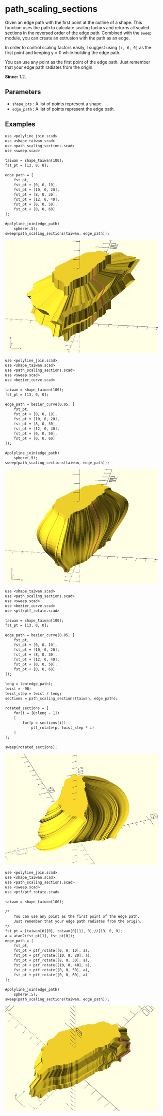 # path_scaling_sections

Given an edge path with the first point at the outline of a shape. This function uses the path to calculate scaling factors and returns all scaled sections in the reversed order of the edge path. Combined with the `sweep` module, you can create an extrusion with the path as an edge. 

In order to control scaling factors easily, I suggest using `[x, 0, 0]` as the first point and keeping y = 0 while building the edge path.

You can use any point as the first point of the edge path. Just remember that your edge path radiates from the origin.

**Since:** 1.2.

## Parameters

- `shape_pts` : A list of points represent a shape.
- `edge_path` : A list of points represent the edge path.

## Examples

	use <polyline_join.scad>
	use <shape_taiwan.scad>
	use <path_scaling_sections.scad>
	use <sweep.scad>

	taiwan = shape_taiwan(100);
	fst_pt = [13, 0, 0];

	edge_path = [
		fst_pt,
		fst_pt + [0, 0, 10],
		fst_pt + [10, 0, 20],
		fst_pt + [8, 0, 30],
		fst_pt + [12, 0, 40],
		fst_pt + [0, 0, 50],
		fst_pt + [0, 0, 60]
	];

	#polyline_join(edge_path) 
	    sphere(.5);
	sweep(path_scaling_sections(taiwan, edge_path));

![path_scaling_sections](images/lib3x-path_scaling_sections-1.JPG)

	use <polyline_join.scad>
	use <shape_taiwan.scad>
	use <path_scaling_sections.scad>
	use <sweep.scad>
	use <bezier_curve.scad>

	taiwan = shape_taiwan(100);
	fst_pt = [13, 0, 0];

	edge_path = bezier_curve(0.05, [
		fst_pt,
		fst_pt + [0, 0, 10],
		fst_pt + [10, 0, 20],
		fst_pt + [8, 0, 30],
		fst_pt + [12, 0, 40],
		fst_pt + [0, 0, 50],
		fst_pt + [0, 0, 60]
	]);

	#polyline_join(edge_path) 
	    sphere(.5);
	sweep(path_scaling_sections(taiwan, edge_path));

![path_scaling_sections](images/lib3x-path_scaling_sections-2.JPG)

	use <shape_taiwan.scad>
	use <path_scaling_sections.scad>
	use <sweep.scad>
	use <bezier_curve.scad>
	use <ptf/ptf_rotate.scad>

	taiwan = shape_taiwan(100);
	fst_pt = [13, 0, 0];

	edge_path = bezier_curve(0.05, [
		fst_pt,
		fst_pt + [0, 0, 10],
		fst_pt + [10, 0, 20],
		fst_pt + [8, 0, 30],
		fst_pt + [12, 0, 40],
		fst_pt + [0, 0, 50],
		fst_pt + [0, 0, 60]
	]);

	leng = len(edge_path);
	twist = -90;
	twist_step = twist / leng;
	sections = path_scaling_sections(taiwan, edge_path);

	rotated_sections = [
		for(i = [0:leng - 1]) 
		[
			for(p = sections[i]) 
				ptf_rotate(p, twist_step * i)        
		]
	];

	sweep(rotated_sections);

![path_scaling_sections](images/lib3x-path_scaling_sections-3.JPG)	

	use <polyline_join.scad>
	use <shape_taiwan.scad>
	use <path_scaling_sections.scad>
	use <sweep.scad>
    use <ptf/ptf_rotate.scad>

	taiwan = shape_taiwan(100);

    /* 
	    You can use any point as the first point of the edge path.
		Just remember that your edge path radiates from the origin.
	*/
	fst_pt = [taiwan[0][0], taiwan[0][1], 0];//[13, 0, 0];
    a = atan2(fst_pt[1], fst_pt[0]);
	edge_path = [
		fst_pt,
		fst_pt + ptf_rotate([0, 0, 10], a),
		fst_pt + ptf_rotate([10, 0, 20], a),
		fst_pt + ptf_rotate([8, 0, 30], a),
		fst_pt + ptf_rotate([10, 0, 40], a),
		fst_pt + ptf_rotate([0, 0, 50], a),
		fst_pt + ptf_rotate([0, 0, 60], a)
	];

	#polyline_join(edge_path) 
	    sphere(.5);
	sweep(path_scaling_sections(taiwan, edge_path));

![path_scaling_sections](images/lib3x-path_scaling_sections-4.JPG)